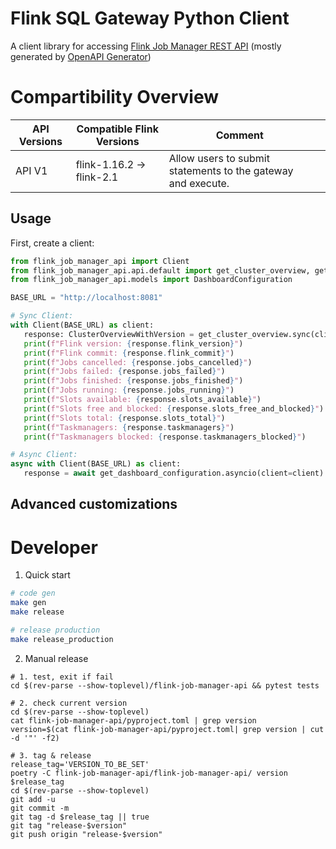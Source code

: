 # Flink SQL Gateway Python Client

A client library for accessing [Flink Job Manager REST API](https://nightlies.apache.org/flink/flink-docs-master/docs/ops/rest_api/)
(mostly generated by [OpenAPI Generator](https://github.com/openapi-generators))

# Compartibility Overview

| API Versions | Compatible Flink Versions | Comment                                                      |     |
| ------------ | ------------------------- | ------------------------------------------------------------ | --- |
| API V1       | flink-1.16.2 -> flink-2.1 | Allow users to submit statements to the gateway and execute. |     |

## Usage

First, create a client:

```python
from flink_job_manager_api import Client
from flink_job_manager_api.api.default import get_cluster_overview, get_dashboard_configuration
from flink_job_manager_api.models import DashboardConfiguration

BASE_URL = "http://localhost:8081"

# Sync Client:
with Client(BASE_URL) as client:
   response: ClusterOverviewWithVersion = get_cluster_overview.sync(client=client)
   print(f"Flink version: {response.flink_version}")
   print(f"Flink commit: {response.flink_commit}")
   print(f"Jobs cancelled: {response.jobs_cancelled}")
   print(f"Jobs failed: {response.jobs_failed}")
   print(f"Jobs finished: {response.jobs_finished}")
   print(f"Jobs running: {response.jobs_running}")
   print(f"Slots available: {response.slots_available}")
   print(f"Slots free and blocked: {response.slots_free_and_blocked}")
   print(f"Slots total: {response.slots_total}")
   print(f"Taskmanagers: {response.taskmanagers}")
   print(f"Taskmanagers blocked: {response.taskmanagers_blocked}")

# Async Client:
async with Client(BASE_URL) as client:
   response = await get_dashboard_configuration.asyncio(client=client)
```

## Advanced customizations

# Developer

1. Quick start

```bash
# code gen
make gen
make release

# release production
make release_production
```

2. Manual release

```shell
# 1. test, exit if fail
cd $(rev-parse --show-toplevel)/flink-job-manager-api && pytest tests

# 2. check current version
cd $(rev-parse --show-toplevel)
cat flink-job-manager-api/pyproject.toml | grep version
version=$(cat flink-job-manager-api/pyproject.toml| grep version | cut -d '"' -f2)

# 3. tag & release
release_tag='VERSION_TO_BE_SET'
poetry -C flink-job-manager-api/flink-job-manager-api/ version $release_tag
cd $(rev-parse --show-toplevel)
git add -u
git commit -m
git tag -d $release_tag || true
git tag "release-$version"
git push origin "release-$version"
```
